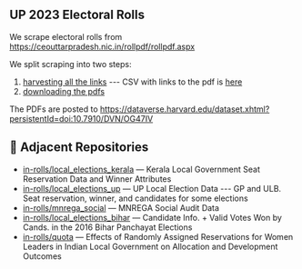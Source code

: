 ## UP 2023 Electoral Rolls

We scrape electoral rolls from https://ceouttarpradesh.nic.in/rollpdf/rollpdf.aspx

We split scraping into two steps:

1. [harvesting all the links](01-up-scrape-pdf-links.ipynb) --- CSV with links to the pdf is [here](data/)
2. [downloading the pdfs](02-download_pdf.py)

The PDFs are posted to https://dataverse.harvard.edu/dataset.xhtml?persistentId=doi:10.7910/DVN/OG47IV

## 🔗 Adjacent Repositories

- [in-rolls/local_elections_kerala](https://github.com/in-rolls/local_elections_kerala) — Kerala Local Government Seat Reservation Data and Winner Attributes
- [in-rolls/local_elections_up](https://github.com/in-rolls/local_elections_up) — UP Local Election Data --- GP and ULB. Seat reservation, winner, and candidates for some elections
- [in-rolls/mnrega_social](https://github.com/in-rolls/mnrega_social) — MNREGA Social Audit Data
- [in-rolls/local_elections_bihar](https://github.com/in-rolls/local_elections_bihar) — Candidate Info. + Valid Votes Won by Cands. in the 2016 Bihar Panchayat Elections
- [in-rolls/quota](https://github.com/in-rolls/quota) — Effects of Randomly Assigned Reservations for Women Leaders in Indian Local Government on Allocation and Development Outcomes
